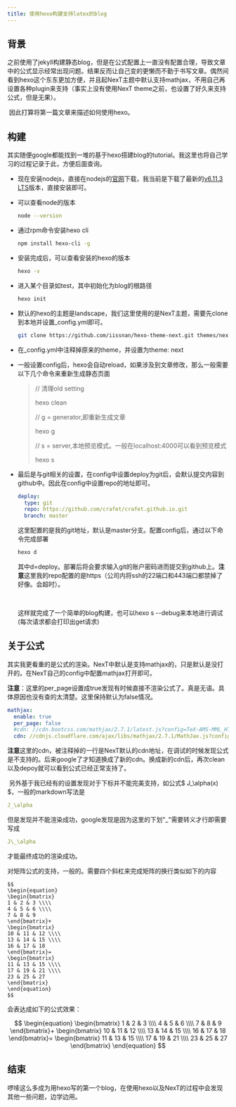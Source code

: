```yaml
---
title: 使用hexo构建支持latex的blog
---
```


## 背景

​	之前使用了jekyll构建静态blog，但是在公式配置上一直没有配置合理，导致文章中的公式显示经常出现问题。结果反而让自己变的更懒而不勤于书写文章。偶然间看到hexo这个东东更加方便，并且起NexT主题中默认支持mathjax，不用自己再设置各种plugin来支持（事实上没有使用NexT theme之前，也设置了好久来支持公式，但是无果）。

​	因此打算将第一篇文章来描述如何使用hexo。

## 构建

​	其实随便google都能找到一堆的基于hexo搭建blog的tutorial。我这里也将自己学习的过程记录于此，方便后面查询。

* 现在安装nodejs，直接在nodejs的[官网](https://nodejs.org/zh-cn/)下载，我当前是下载了最新的[v6.11.3 LTS](https://nodejs.org/dist/v6.11.3/node-v6.11.3-x64.msi)版本，直接安装即可。

* 可以查看node的版本

  ``` bash
  node --version
  ```

* 通过rpm命令安装hexo cli

  ```bash
  npm install hexo-cli -g
  ```

* 安装完成后，可以查看安装的hexo的版本

  ```bash
  hexo -v
  ```

* 进入某个目录如test，其中初始化为blog的根路径

  ```bash
  hexo init
  ```

* 默认的hexo的主题是landscape，我们这里使用的是NexT主题，需要先clone到本地并设置_config.yml即可。

  ```bash
  git clone https://github.com/iissnan/hexo-theme-next.git themes/next
  ```

* 在_config.yml中注释掉原来的theme，并设置为theme: next

* 一般设置config后，hexo会自动reload，如果涉及到文章修改，那么一般需要以下几个命令来重新生成静态页面

  > // 清理old setting
  >
  > hexo clean 
  >
  > // g = generator,即重新生成文章
  >
  > hexo g
  >
  > // s = server,本地预览模式。一般在localhost:4000可以看到预览模式
  >
  > hexo s

* 最后是与git相关的设置，在config中设置deploy为git后，会默认提交内容到github中。因此在config中设置repo的地址即可。

  ```yaml
  deploy:
    type: git
    repo: https://github.com/crafet/crafet.github.io.git
    branch: master
  ```

  这里配置的是我的git地址，默认是master分支。配置config后，通过以下命令完成部署

  ```bash
  hexo d
  ```

  其中d=deploy。部署后将会要求输入git的账户密码进而提交到github上。**注意**这里我的repo配置的是https（公司内将ssh的22端口和443端口都禁掉了好像。会超时）。

  ​

  这样就完成了一个简单的blog构建，也可以hexo s --debug来本地进行调试(每次请求都会打印出get请求)

## 关于公式

​	其实我更看重的是公式的渲染。NexT中默认是支持mathjax的，只是默认是没打开的。在NexT自己的config中配置mathjax打开即可。

**注意**：这里的per_page设置成true发现有时候直接不渲染公式了。真是无语。具体原因也没有查的太清楚。这里保持默认为false情况。

```yaml
mathjax:
  enable: true
  per_page: false
  #cdn: //cdn.bootcss.com/mathjax/2.7.1/latest.js?config=TeX-AMS-MML_HTMLorMML
  cdn: //cdnjs.cloudflare.com/ajax/libs/mathjax/2.7.1/MathJax.js?config=TeX-AMS-MML_HTMLorMML
```

**注意**这里的cdn，被注释掉的一行是NexT默认的cdn地址，在调试的时候发现公式是不支持的。后来google了才知道换成了新的cdn。换成新的cdn后，再次clean以及depoy就可以看到公式已经正常支持了。

​	另外基于我已经有的设置发现对于下标并不能完美支持，如公式$ J_\alpha(x) $，一般的markdown写法是

```yaml
J_\alpha
```

但是发现并不能渲染成功，google发现是因为这里的下划"_"需要转义才行即需要写成

```yaml
J\_\alpha
```

才能最终成功的渲染成功。

对矩阵公式的支持，一般的。需要四个斜杠来完成矩阵的换行类似如下的内容

```yacas
$$
\begin{equation}
\begin{bmatrix}
1 & 2 & 3 \\\\
4 & 5 & 6 \\\\
7 & 8 & 9 
\end{bmatrix}+
\begin{bmatrix}
10 & 11 & 12 \\\\
13 & 14 & 15 \\\\
16 & 17 & 18
\end{bmatrix}=
\begin{bmatrix}
11 & 13 & 15 \\\\
17 & 19 & 21 \\\\
23 & 25 & 27
\end{bmatrix}
\end{equation}
$$
```

会表达成如下的公式效果：


$$
\begin{equation}
\begin{bmatrix}
1 & 2 & 3 \\\\
4 & 5 & 6 \\\\
7 & 8 & 9 
\end{bmatrix}+
\begin{bmatrix}
10 & 11 & 12 \\\\
13 & 14 & 15 \\\\
16 & 17 & 18
\end{bmatrix}=
\begin{bmatrix}
11 & 13 & 15 \\\\
17 & 19 & 21 \\\\
23 & 25 & 27
\end{bmatrix}
\end{equation}
$$

## 结束

啰嗦这么多成为用hexo写的第一个blog，在使用hexo以及NexT的过程中会发现其他一些问题，边学边用。